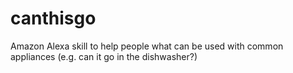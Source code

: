 # canthisgo
Amazon Alexa skill to help people what can be used with common appliances (e.g. can it go in the dishwasher?)

